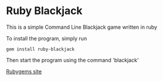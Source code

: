 # Ruby Blackjack

This is a simple Command Line Blackjack game written in ruby

To install the program, simply run

    gem install ruby-blackjack

Then start the program using the command 'blackjack'

[Rubygems site]("https://rubygems.org/gems/ruby-blackjack")